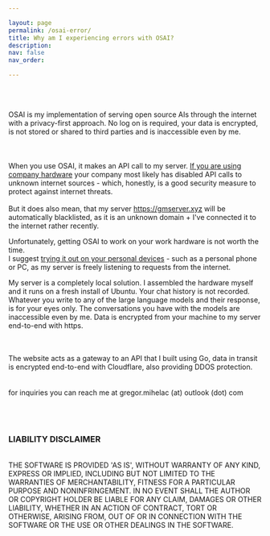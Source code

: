 ```yaml
---

layout: page
permalink: /osai-error/
title: Why am I experiencing errors with OSAI?
description:
nav: false
nav_order: 

---
```

<br>


<br>

OSAI is my implementation of serving open source AIs through the internet with a privacy-first approach. No log on is required, your data is encrypted, is not stored or shared to third parties and is inaccessible even by me.
<br>
<br>
<br>
<br>
When you use OSAI, it makes an API call to my server. <a href> If you are using company hardware<a> your company most likely has disabled API calls to unknown internet sources - which, honestly, is a good security measure to protect against internet threats.
<br>
<br>
But it does also mean, that my server https://gmserver.xyz will be automatically blacklisted, as it is an unknown domain + I've connected it to the internet rather recently.

Unfortunately, getting OSAI to work on your work hardware is not worth the time. 
<br>I suggest <a href>trying it out on your personal devices</a> - such as a personal phone or PC, as my server is freely listening to requests from the internet. 

My server is a completely local solution. I assembled the hardware myself and it runs on a fresh install of Ubuntu. Your chat history is not recorded. Whatever you write to any of the large language models and their response, is for your eyes only.
The conversations you have with the models are inaccessible even by me. Data is encrypted from your machine to my server end-to-end with https.

<br>
<br>
The website acts as a gateway to an API that I built using Go, data in transit is encrypted end-to-end with Cloudflare, also providing DDOS protection. <br>
<br>

<br>
for inquiries you can reach me at gregor.mihelac (at) outlook (dot) com

<br>
<br>
<br>
<br>

### LIABILITY DISCLAIMER<br>
<br>
THE SOFTWARE IS PROVIDED 'AS IS', WITHOUT WARRANTY OF ANY KIND, EXPRESS OR
IMPLIED, INCLUDING BUT NOT LIMITED TO THE WARRANTIES OF MERCHANTABILITY,
FITNESS FOR A PARTICULAR PURPOSE AND NONINFRINGEMENT. IN NO EVENT SHALL THE
AUTHOR OR COPYRIGHT HOLDER BE LIABLE FOR ANY CLAIM, DAMAGES OR OTHER
LIABILITY, WHETHER IN AN ACTION OF CONTRACT, TORT OR OTHERWISE, ARISING FROM,
OUT OF OR IN CONNECTION WITH THE SOFTWARE OR THE USE OR OTHER DEALINGS IN THE SOFTWARE.<br>